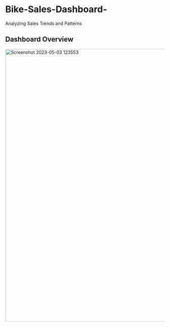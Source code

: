 # Bike-Sales-Dashboard-
Analyzing Sales Trends and Patterns


## Dashboard Overview


<img width="859" alt="Screenshot 2023-05-03 123553" src="https://user-images.githubusercontent.com/94572320/236030946-b44c4d6c-c20c-4a8a-961b-a2d90c91b20d.png">
